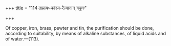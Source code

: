 +++
title = "114 ताम्रायः-कांस्य-रैत्यानान् त्रपुणः"

+++

Of copper, iron, brass, pewter and tin, the purification should be done, according to suitability, by means of alkaline substances, of liquid acids and of water.—(113).